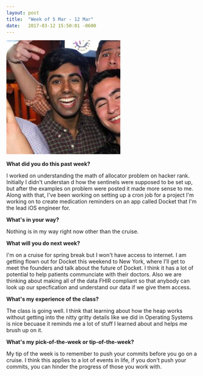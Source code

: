 ```yaml
---
layout: post
title:  "Week of 5 Mar - 12 Mar"
date:   2017-03-12 15:50:01 -0600
---
```

![](/me.jpg)

**What did you do this past week?**

I worked on understanding the math of allocator problem on hacker rank. Initially I didn't understan d how the sentinels were supposed to be set up, but after the examples on problem were posted it made more sense to me. Along with that, I've been working on setting up a cron job for a project I'm working on to create medication reminders on an app called Docket that I'm the lead iOS engineer for. 

**What's in your way?**

Nothing is in my way right now other than the cruise.

**What will you do next week?**

I'm on a cruise for spring break but I won't have access to internet. I am getting flown out for Docket this weekend to New York, where I'll get to meet the founders and talk about the future of Docket. I think it has a lot of potential to help patients communciate with their doctors. Also we are thinking about making all of the data FHIR compliant so that anybody can look up our specfication and understand our data if we give them access.


**What's my experience of the class?**

The class is going well. I think that learning about how the heap works without getting into the nitty gritty details like we did in Operating Systems is nice becuase it reminds me a lot of stuff I learned about and helps me brush up on it.

**What's my pick-of-the-week or tip-of-the-week?**

My tip of the week is to remember to push your commits before you go on a cruise. I think this applies to a lot of events in life, if you don't push your commits, you can hinder the progress of those you work with.